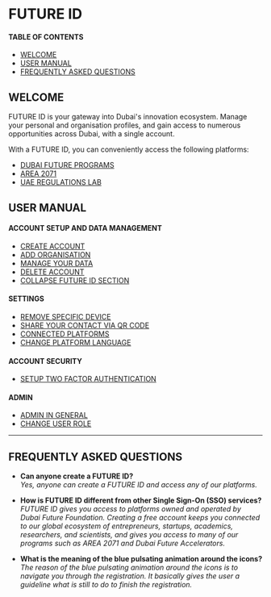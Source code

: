# FUTURE ID
#### TABLE OF CONTENTS

* [WELCOME](#welcome)
* [USER MANUAL](#user-manual)
* [FREQUENTLY ASKED QUESTIONS](#frequently-asked-questions)

## WELCOME <br>

FUTURE ID is your gateway into Dubai's innovation ecosystem. Manage your personal and organisation profiles, and gain access to numerous opportunities across Dubai, with a single account.

With a FUTURE ID, you can conveniently access the following platforms:

* [DUBAI FUTURE PROGRAMS](https://programs.dubaifuture.gov.ae)
* [AREA 2071](https://area2071.ae/app)
* [UAE REGULATIONS LAB](https://apply.reglab.ae)


## USER MANUAL <br>

#### ACCOUNT SETUP AND DATA MANAGEMENT

* [CREATE ACCOUNT](createanaccount.md)
* [ADD ORGANISATION](createanorganisation.md)
* [MANAGE YOUR DATA](editdatavalues.md)
* [DELETE ACCOUNT](deleteaccount.md)
* [COLLAPSE FUTURE ID SECTION](collapsefidsection.md)

#### SETTINGS

* [REMOVE SPECIFIC DEVICE](removeaspecificdevice.md)
* [SHARE YOUR CONTACT  VIA QR CODE](shareyourcontactviaqrcode.md)
* [CONNECTED PLATFORMS](connectedplatforms.md)
* [CHANGE PLATFORM LANGUAGE](changeplatformlanguage.md)


#### ACCOUNT SECURITY

* [SETUP TWO FACTOR AUTHENTICATION](twofactorauthentication.md)


#### ADMIN

* [ADMIN IN GENERAL](adminingeneral.md)
* [CHANGE USER ROLE](changeuserrole.md)


___

## FREQUENTLY ASKED QUESTIONS <br>

* **Can anyone create a FUTURE ID?**<br>
  *Yes, anyone can create a FUTURE ID and access any of our platforms.*

* **How is FUTURE ID different from other Single Sign-On (SSO) services?**<br>
  *FUTURE ID gives you access to platforms owned and operated by Dubai Future Foundation. Creating a free account keeps you connected to our global ecosystem of entrepreneurs, startups, academics, researchers, and scientists, and gives you access to many of our programs such as AREA 2071 and Dubai Future Accelerators.*

* **What is the meaning of the blue pulsating animation around the icons?**<br>
  *The reason of the blue pulsating animation around the icons is to navigate you through the registration. It basically gives the user a guideline what is still to do to finish the registration.*
